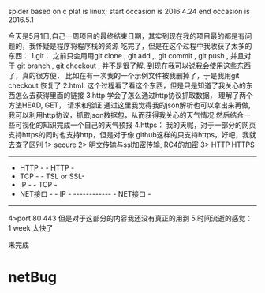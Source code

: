 spider based on c
plat is linux;
start occasion is 2016.4.24
end occasion is 2016.5.1

今天是5月1日,自己一周项目的最终结束日期，其实到现在我的项目最的都是有问题的，我怀疑是程序将程序栈的资源
吃完了，但是在这个过程中我收获了太多的东西：
1.git：
之前只会用用git clone   ,  git add ,,  git commit  ,  git push   ,  并且对于 git branch , git checkout , 并不是很了解,
到现在我可以说我会使用这些东西了，真的很方便， 比如在有一次我的一个示例文件被我删掉了，于是我用git checkout 恢复了
2.html:
这个过程看了看这个东西，但是只是知道了我关心的东西怎么去获得里面的链接
3.http
学会了怎么通过http协议抓取数据， 理解了两个方法HEAD, GET， 请求和验证
通过这里我觉得我的json解析也可以拿出来再做,我可以利用http协议，抓取json数据包，从而获得我关心的天气情况
然后结合一些可视化的知识完成一个自己的天气预报
4.https：
我的天呢，对于一部分的网页支持https的同时也支持http，但是对于像 github这样的只支持https，好吧，我就去查了区别
1> secure
2> 明文传输与ssl加密传输, RC4的加密
3> 
HTTP                        HTTPS
------------          --------------          
-   HTTP   -          -     HTTP   -
-   TCP    -          -  TSL or SSL-
-    IP    -          -    TCP     -
-  NET接口 -          -     IP     -
------------          -   NET接口  -
------------------------------------
4>port 80 443
但是对于这部分的内容我还没有真正的用到 
5.时间流逝的感觉：
1 week  太快了



未完成
# netBug
